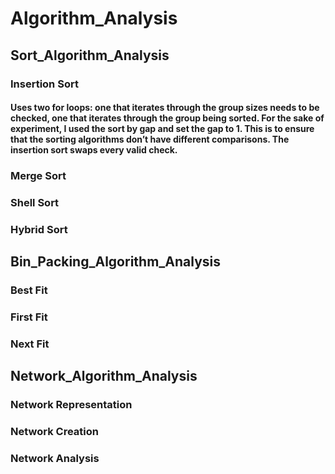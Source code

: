 # Algorithm_Analysis
## Sort_Algorithm_Analysis
### Insertion Sort

#### Uses two for loops: one that iterates through the group sizes needs to be checked, one that iterates through the group being sorted. For the sake of experiment, I used the sort by gap and set the gap to 1. This is to ensure that the sorting algorithms don’t have different comparisons. The insertion sort swaps every valid check.

### Merge Sort

### Shell Sort

### Hybrid Sort

## Bin_Packing_Algorithm_Analysis
### Best Fit
### First Fit
### Next Fit
## Network_Algorithm_Analysis
### Network Representation
### Network Creation
### Network Analysis
